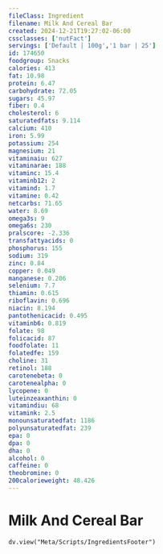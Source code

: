 ```yaml
---
fileClass: Ingredient
filename: Milk And Cereal Bar
created: 2024-12-21T19:27:02-06:00
cssclasses: ['nutFact']
servings: ['Default | 100g','1 bar | 25']
id: 174650
foodgroup: Snacks
calories: 413
fat: 10.98
protein: 6.47
carbohydrate: 72.05
sugars: 45.97
fiber: 0.4
cholesterol: 6
saturatedfats: 9.114
calcium: 410
iron: 5.99
potassium: 254
magnesium: 21
vitaminaiu: 627
vitaminarae: 188
vitaminc: 15.4
vitaminb12: 2
vitamind: 1.7
vitamine: 0.42
netcarbs: 71.65
water: 8.69
omega3s: 9
omega6s: 230
pralscore: -2.336
transfattyacids: 0
phosphorus: 155
sodium: 319
zinc: 0.84
copper: 0.049
manganese: 0.206
selenium: 7.7
thiamin: 0.615
riboflavin: 0.696
niacin: 8.194
pantothenicacid: 0.495
vitaminb6: 0.819
folate: 98
folicacid: 87
foodfolate: 11
folatedfe: 159
choline: 31
retinol: 188
carotenebeta: 0
carotenealpha: 0
lycopene: 0
luteinzeaxanthin: 0
vitamindiu: 68
vitamink: 2.5
monounsaturatedfat: 1186
polyunsaturatedfat: 239
epa: 0
dpa: 0
dha: 0
alcohol: 0
caffeine: 0
theobromine: 0
200calorieweight: 48.426
---
```


# Milk And Cereal Bar

```dataviewjs
dv.view("Meta/Scripts/IngredientsFooter")
```